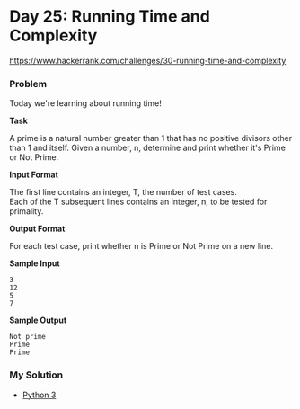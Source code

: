 # Day 25: Running Time and Complexity

https://www.hackerrank.com/challenges/30-running-time-and-complexity

### Problem

Today we're learning about running time!  

**Task**

A prime is a natural number greater than 1 that has no positive divisors other than 1 and itself. Given a number, n, determine and print whether it's Prime or Not Prime.

**Input Format**

The first line contains an integer, T, the number of test cases.  
Each of the T subsequent lines contains an integer, n, to be tested for primality.

**Output Format**

For each test case, print whether n is Prime or Not Prime on a new line.

**Sample Input**

```
3
12
5
7
```

**Sample Output**

```
Not prime
Prime
Prime
```

### My Solution

- [Python 3](python3.py)